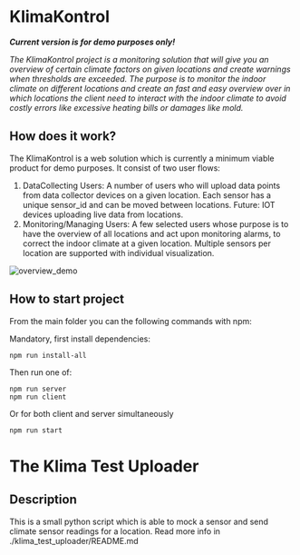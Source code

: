 # KlimaKontrol
**_Current version is for demo purposes only!_**

_The KlimaKontrol project is a monitoring solution that will give you an overview of certain climate factors on given locations and create warnings when thresholds are exceeded.
The purpose is to monitor the indoor climate on different locations and create an fast and easy overview over in which locations the client need to interact with the indoor climate to avoid costly errors like excessive heating bills or damages like mold._

## How does it work?
The KlimaKontrol is a web solution which is currently a minimum viable product for demo purposes. 
It consist of two user flows:
1. DataCollecting Users: A number of users who will upload data points from data collector devices on a given location. Each sensor has a unique sensor_id and can be moved between locations. Future: IOT devices uploading live data from locations.
2. Monitoring/Managing Users: A few selected users whose purpose is to have the overview of all locations and act upon monitoring alarms, to correct the indoor climate at a given location. Multiple sensors per location are supported with individual visualization. 

![overview_demo](https://github.com/user-attachments/assets/1d24fd69-07c7-455c-8172-d07486b7fa17)


## How to start project

From the main folder you can the following commands with npm:

Mandatory, first install dependencies: 
```
npm run install-all
```

Then run one of:
``` 
npm run server
npm run client
```

Or for both client and server simultaneously
```
npm run start
```



# The Klima Test Uploader
## Description
This is a small python script which is able to mock a sensor and send climate sensor readings for a location. 
Read more info in ./klima_test_uploader/README.md



